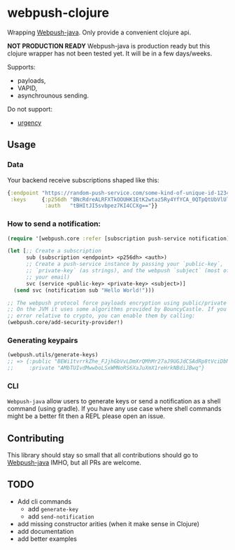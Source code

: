 # webpush-clojure

Wrapping [Webpush-java](https://github.com/web-push-libs/webpush-java). Only provide a convenient clojure api.

**NOT PRODUCTION READY** Webpush-java is production ready but this clojure
wrapper has not been tested yet. It will be in a few days/weeks.

Supports:
- payloads,
- VAPID,
- asynchrounous sending.

Do not support:
- [urgency](https://github.com/web-push-libs/webpush-java/issues/29)

## Usage

### Data

Your backend receive subscriptions shaped like this:
```clojure
{:endpoint "https://random-push-service.com/some-kind-of-unique-id-1234/v2/"
 :keys     {:p256dh "BNcRdreALRFXTkOOUHK1EtK2wtaz5Ry4YfYCA_0QTpQtUbVlUls0VJXg7A8u-Ts1XbjhazAkj7I99e8QcYP7DkM="
            :auth   "tBHItJI5svbpez7KI4CCXg=="}}
```

### How to send a notification:
```clojure
(require '[webpush.core :refer [subscription push-service notification]])

(let [;; Create a subscription
      sub (subscription <endpoint> <p256dh> <auth>)
      ;; Create a push-service instance by passing your `public-key`,
      ;; `private-key` (as strings), and the webpush `subject` (most of the time
      ;; your email)
      svc (service <public-key> <private-key> <subject>)]
  (send svc (notification sub "Hello World!")))

;; The webpush protocol force payloads encryption using public/private keypairs.
;; On the JVM it uses some algorithms provided by BouncyCastle. If you get any
;; error relative to crypto, you can enable them by calling:
(webpush.core/add-security-provider!)
```

### Generating keypairs

```clojure
(webpush.utils/generate-keys)
;; => {:public "BEWi1tvrrkZhe_FJjhGbVvLDmXrQMhMr27aJ9UGJdCSAdRp8tVciDbNqBMLlmb2ZctcZvfY2tEvQIlSRo7QqVkw=",
;;     :private "AMbTUIvdMwwboLSxWMNoRS6XaJuXmX1reHrkNBdiJBwq"}
```

### CLI

`Webpush-java` allow users to generate keys or send a notification as a shell
command (using gradle). If you have any use case where shell commands might be a
better fit then a REPL please open an issue.

## Contributing

This library should stay so small that all contributions should go to [Webpush-java](https://github.com/web-push-libs/webpush-java) IMHO, but all PRs are welcome.

## TODO

- Add cli commands
  - add `generate-key`
  - add `send-notification`
- add missing constructor arities (when it make sense in Clojure)
- add documentation
- add better examples

